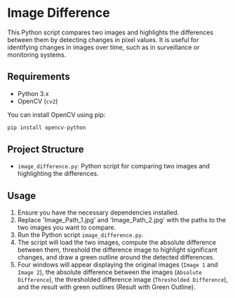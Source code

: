# Image Difference 

This Python script compares two images and highlights the differences between them by detecting changes in pixel values. It is useful for identifying changes in images over time, such as in surveillance or monitoring systems.

## Requirements

- Python 3.x
- OpenCV (`cv2`)

You can install OpenCV using pip:

```bash
pip install opencv-python
```

## Project Structure
- `image_difference.py`: Python script for comparing two images and highlighting the differences.

## Usage
1. Ensure you have the necessary dependencies installed.
2. Replace 'Image_Path_1.jpg' and 'Image_Path_2.jpg' with the paths to the two images you want to compare.
3. Run the Python script `image_difference.py`.
4. The script will load the two images, compute the absolute difference between them, threshold the difference image to highlight significant changes, and draw a green outline around the detected differences.
5. Four windows will appear displaying the original images (`Image 1` and `Image 2`), the absolute difference between the images (`Absolute Difference`), the thresholded difference image (`Thresholded Difference`), and the result with green outlines (Result with Green Outline).
